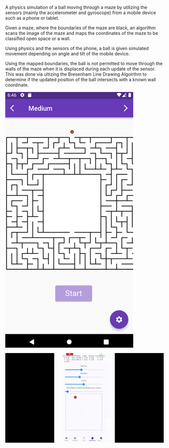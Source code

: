 A physics simulation of a ball moving through a maze by utilizing the sensors (mainly the accelerometer and gyroscope) from a mobile device such as a phone or tablet. 

Given a maze, where the boundaries of the maze are black, an algorithm scans the image of the maze and maps the coordinates of the maze to be classified open space or a wall. 

Using physics and the sensors of the phone, a ball is given simulated movement depending on angle and tilt of the mobile device. 

Using the mapped boundaries, the ball is not permitted to move through the walls of the maze when it is displaced during each update of the sensor. 
This was done via ultizing the Bresenham Line Drawing Algoirthm to determine if the updated position of the ball intersects with a known wall coordinate.

![alt text](https://github.com/azhu000/MazeBall/blob/master/example.png)

![alt text](https://github.com/azhu000/MazeBall/blob/master/sample.gif)
